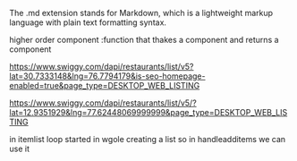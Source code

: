 The .md extension stands for Markdown, which is a lightweight markup language with plain text formatting syntax.

 higher order component :function that thakes a component and returns a component

https://www.swiggy.com/dapi/restaurants/list/v5?lat=30.7333148&lng=76.7794179&is-seo-homepage-enabled=true&page_type=DESKTOP_WEB_LISTING

https://www.swiggy.com/dapi/restaurants/list/v5/?lat=12.9351929&lng=77.62448069999999&page_type=DESKTOP_WEB_LISTING

in itemlist loop started in wgole creating a list so in handleadditems we can use it